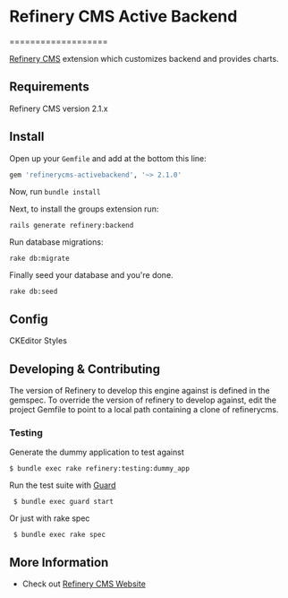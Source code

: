 # Refinery CMS Active Backend
===================

[Refinery CMS](http://refinerycms.com) extension which customizes backend and provides charts.


## Requirements

Refinery CMS version 2.1.x

## Install

Open up your ``Gemfile`` and add at the bottom this line:

```ruby
gem 'refinerycms-activebackend', '~> 2.1.0'
```


Now, run ``bundle install``

Next, to install the groups extension run:

    rails generate refinery:backend

Run database migrations:

    rake db:migrate

Finally seed your database and you're done.

    rake db:seed

## Config

CKEditor
Styles
    

## Developing & Contributing

The version of Refinery to develop this engine against is defined in the gemspec. To override the version of refinery to develop against, edit the project Gemfile to point to a local path containing a clone of refinerycms.

### Testing

Generate the dummy application to test against

    $ bundle exec rake refinery:testing:dummy_app

Run the test suite with [Guard](https://github.com/guard/guard)

     $ bundle exec guard start

Or just with rake spec

     $ bundle exec rake spec

## More Information

* Check out [Refinery CMS Website](http://refinerycms.com/)